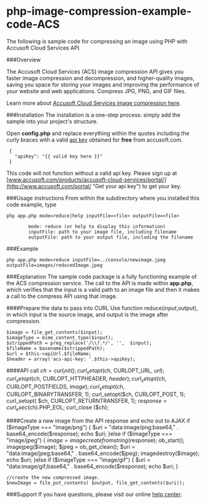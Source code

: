 # php-image-compression-example-code-ACS

The following is sample code for compressing an image using PHP with Accusoft Cloud Services API.

###Overview

The Accusoft Cloud Services (ACS) image compression API gives you faster image compression and decompression, and higher-quality images, saving you space for storing your images and improving the performance of your website and web applications. Compress JPG, PNG, and GIF files. 

Learn more about [Accusoft Cloud Services image compression here](https://www.accusoft.com/products/accusoft-cloud-services/acs-compression/).

###Installation
The installation is a one-step process: simply add the sample into your project's structure.

Open **config.php** and replace everything within the quotes including the curly braces with a valid [api key](http://www.accusoft.com/portal/ "Get your api key") obtained for **free** from accusoft.com.

     {
       "apiKey": "{{ valid key here }}"
     }

This code will not function without a valid api key. Please sign up at [www.accusoft.com/products/accusoft-cloud-services/portal/](http://www.accusoft.com/portal/ "Get your api key") to get your key.


###Usage instructions
From within the subdirectory where you installed this code example, type

    php app.php mode=reduce|help inputFile=<file> outputFile=<file>

            mode: reduce (or help to display this information)
            inputFile: path to your image file, including filename
            outputFile: path to your output file, including the filename

###Example

	php app.php mode=reduce inputFile=../console/newimage.jpeg outputFile=images/reducedImage.jpeg
	
###Explanation
The sample code package is a fully functioning example of the ACS compression service. The call to the API is made within **app.php**, which verifies that the input is a valid path to an image file and then it makes a call to the compress API using that image.

####Prepare the data to pass into CURL
Use function reduce($input,$output), in which input is the source image, and output is the image after compression.

    $image = file_get_contents($input);
    $imageType = mime_content_type($input);
    $strippedPath = preg_replace('/\\?.*/', '',  $input);
    $fileName = basename($strippedPath);
    $url = $this->apiUrl.$fileName;
    $header = array('acs-api-key: '.$this->apiKey); 

####API call
	$ch = curl_init();
	curl_setopt($ch, CURLOPT_URL, $url);
	curl_setopt($ch, CURLOPT_HTTPHEADER, $header);
	curl_setopt($ch, CURLOPT_POSTFIELDS, $image );
	curl_setopt($ch, CURLOPT_BINARYTRANSFER, 1);
	curl_setopt($ch, CURLOPT_POST, 1);
	curl_setopt( $ch, CURLOPT_RETURNTRANSFER, 1);
	$response = curl_exec($ch).PHP_EOL;
	curl_close ($ch);

####Create a new image from the API response and echo out to AJAX
	if ($imageType === "image/png") {
		$uri = "data:image/png;base64," . base64_encode($response);
	        echo $uri;
        }else if ($imageType === "image/jpeg")
    	{
        	$image = imagecreatefromstring($response);
	        ob_start();
	        imagejpeg($image);
	        $jpeg = ob_get_clean();
	        $uri = "data:image/jpeg;base64," . base64_encode($jpeg);
	        imagedestroy($image);
	        echo $uri;
    	}else if ($imageType === "image/gif")
    	{
        	$uri = "data:image/gif;base64," . base64_encode($response);
	        echo $uri;
	}
	
    //create the new compressed image.
    $newImage = file_put_contents( $output, file_get_contents($uri));

###Support
If you have questions, please visit our online [help center](https://accusofthelp.zendesk.com/hc/en-us).

